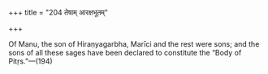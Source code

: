 +++
title = "204 तेषाम् आरक्षभूतम्"

+++

Of Manu, the son of Hiraṇyagarbha, Marīci and the rest were sons; and the sons of all these sages have been declared to constitute the “Body of Pitṛs.”—(194)